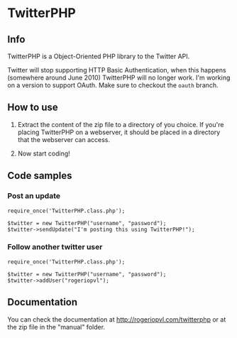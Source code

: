 # TwitterPHP

## Info

TwitterPHP is a Object-Oriented PHP library to the Twitter API.

Twitter will stop supporting HTTP Basic Authentication, when this happens (somewhere around June 2010) TwitterPHP will no longer work. I'm working on a version to support OAuth. Make sure to checkout the `oauth` branch.

## How to use

1. Extract the content of the zip file to a directory
of you choice. If you're placing TwitterPHP on a 
webserver, it should be placed in a directory that the
webserver can access.

2. Now start coding!

## Code samples

### Post an update

	require_once('TwitterPHP.class.php');
	
	$twitter = new TwitterPHP("username", "password");
	$twitter->sendUpdate("I'm posting this using TwitterPHP!");

### Follow another twitter user

	require_once('TwitterPHP.class.php');
	
	$twitter = new TwitterPHP("username", "password");
	$twitter->addUser("rogeriopvl");

## Documentation

You can check the
documentation at <http://rogeriopvl.com/twitterphp>
or at the zip file in the "manual" folder.
